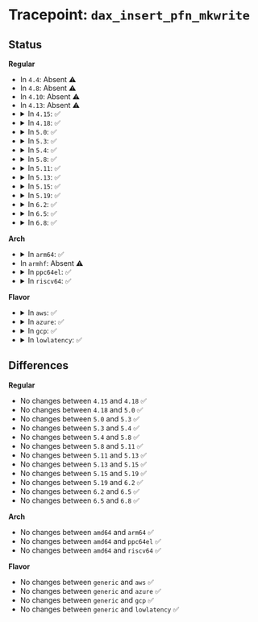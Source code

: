 # Tracepoint: <code>dax_insert_pfn_mkwrite</code>

## Status
<b>Regular</b>
<ul>
<li>
In <code>4.4</code>: Absent ⚠️
</li>
<li>
In <code>4.8</code>: Absent ⚠️
</li>
<li>
In <code>4.10</code>: Absent ⚠️
</li>
<li>
In <code>4.13</code>: Absent ⚠️
</li>
<li>
<details>
<summary>In <code>4.15</code>: ✅</summary>

Event:

```c
struct trace_event_raw_dax_pte_fault_class {
    struct trace_entry ent;
    long unsigned int ino;
    long unsigned int vm_flags;
    long unsigned int address;
    long unsigned int pgoff;
    dev_t dev;
    unsigned int flags;
    int result;
    char __data[0];
};
```
Function:

```c
void trace_event_raw_event_dax_pte_fault_class(void *__data, struct inode *inode, struct vm_fault *vmf, int result);
```
</details>
</li>
<li>
<details>
<summary>In <code>4.18</code>: ✅</summary>

Event:

```c
struct trace_event_raw_dax_pte_fault_class {
    struct trace_entry ent;
    long unsigned int ino;
    long unsigned int vm_flags;
    long unsigned int address;
    long unsigned int pgoff;
    dev_t dev;
    unsigned int flags;
    int result;
    char __data[0];
};
```
Function:

```c
void trace_event_raw_event_dax_pte_fault_class(void *__data, struct inode *inode, struct vm_fault *vmf, int result);
```
</details>
</li>
<li>
<details>
<summary>In <code>5.0</code>: ✅</summary>

Event:

```c
struct trace_event_raw_dax_pte_fault_class {
    struct trace_entry ent;
    long unsigned int ino;
    long unsigned int vm_flags;
    long unsigned int address;
    long unsigned int pgoff;
    dev_t dev;
    unsigned int flags;
    int result;
    char __data[0];
};
```
Function:

```c
void trace_event_raw_event_dax_pte_fault_class(void *__data, struct inode *inode, struct vm_fault *vmf, int result);
```
</details>
</li>
<li>
<details>
<summary>In <code>5.3</code>: ✅</summary>

Event:

```c
struct trace_event_raw_dax_pte_fault_class {
    struct trace_entry ent;
    long unsigned int ino;
    long unsigned int vm_flags;
    long unsigned int address;
    long unsigned int pgoff;
    dev_t dev;
    unsigned int flags;
    int result;
    char __data[0];
};
```
Function:

```c
void trace_event_raw_event_dax_pte_fault_class(void *__data, struct inode *inode, struct vm_fault *vmf, int result);
```
</details>
</li>
<li>
<details>
<summary>In <code>5.4</code>: ✅</summary>

Event:

```c
struct trace_event_raw_dax_pte_fault_class {
    struct trace_entry ent;
    long unsigned int ino;
    long unsigned int vm_flags;
    long unsigned int address;
    long unsigned int pgoff;
    dev_t dev;
    unsigned int flags;
    int result;
    char __data[0];
};
```
Function:

```c
void trace_event_raw_event_dax_pte_fault_class(void *__data, struct inode *inode, struct vm_fault *vmf, int result);
```
</details>
</li>
<li>
<details>
<summary>In <code>5.8</code>: ✅</summary>

Event:

```c
struct trace_event_raw_dax_pte_fault_class {
    struct trace_entry ent;
    long unsigned int ino;
    long unsigned int vm_flags;
    long unsigned int address;
    long unsigned int pgoff;
    dev_t dev;
    unsigned int flags;
    int result;
    char __data[0];
};
```
Function:

```c
void trace_event_raw_event_dax_pte_fault_class(void *__data, struct inode *inode, struct vm_fault *vmf, int result);
```
</details>
</li>
<li>
<details>
<summary>In <code>5.11</code>: ✅</summary>

Event:

```c
struct trace_event_raw_dax_pte_fault_class {
    struct trace_entry ent;
    long unsigned int ino;
    long unsigned int vm_flags;
    long unsigned int address;
    long unsigned int pgoff;
    dev_t dev;
    unsigned int flags;
    int result;
    char __data[0];
};
```
Function:

```c
void trace_event_raw_event_dax_pte_fault_class(void *__data, struct inode *inode, struct vm_fault *vmf, int result);
```
</details>
</li>
<li>
<details>
<summary>In <code>5.13</code>: ✅</summary>

Event:

```c
struct trace_event_raw_dax_pte_fault_class {
    struct trace_entry ent;
    long unsigned int ino;
    long unsigned int vm_flags;
    long unsigned int address;
    long unsigned int pgoff;
    dev_t dev;
    unsigned int flags;
    int result;
    char __data[0];
};
```
Function:

```c
void trace_event_raw_event_dax_pte_fault_class(void *__data, struct inode *inode, struct vm_fault *vmf, int result);
```
</details>
</li>
<li>
<details>
<summary>In <code>5.15</code>: ✅</summary>

Event:

```c
struct trace_event_raw_dax_pte_fault_class {
    struct trace_entry ent;
    long unsigned int ino;
    long unsigned int vm_flags;
    long unsigned int address;
    long unsigned int pgoff;
    dev_t dev;
    unsigned int flags;
    int result;
    char __data[0];
};
```
Function:

```c
void trace_event_raw_event_dax_pte_fault_class(void *__data, struct inode *inode, struct vm_fault *vmf, int result);
```
</details>
</li>
<li>
<details>
<summary>In <code>5.19</code>: ✅</summary>

Event:

```c
struct trace_event_raw_dax_pte_fault_class {
    struct trace_entry ent;
    long unsigned int ino;
    long unsigned int vm_flags;
    long unsigned int address;
    long unsigned int pgoff;
    dev_t dev;
    unsigned int flags;
    int result;
    char __data[0];
};
```
Function:

```c
void trace_event_raw_event_dax_pte_fault_class(void *__data, struct inode *inode, struct vm_fault *vmf, int result);
```
</details>
</li>
<li>
<details>
<summary>In <code>6.2</code>: ✅</summary>

Event:

```c
struct trace_event_raw_dax_pte_fault_class {
    struct trace_entry ent;
    long unsigned int ino;
    long unsigned int vm_flags;
    long unsigned int address;
    long unsigned int pgoff;
    dev_t dev;
    unsigned int flags;
    int result;
    char __data[0];
};
```
Function:

```c
void trace_event_raw_event_dax_pte_fault_class(void *__data, struct inode *inode, struct vm_fault *vmf, int result);
```
</details>
</li>
<li>
<details>
<summary>In <code>6.5</code>: ✅</summary>

Event:

```c
struct trace_event_raw_dax_pte_fault_class {
    struct trace_entry ent;
    long unsigned int ino;
    long unsigned int vm_flags;
    long unsigned int address;
    long unsigned int pgoff;
    dev_t dev;
    unsigned int flags;
    int result;
    char __data[0];
};
```
Function:

```c
void trace_event_raw_event_dax_pte_fault_class(void *__data, struct inode *inode, struct vm_fault *vmf, int result);
```
</details>
</li>
<li>
<details>
<summary>In <code>6.8</code>: ✅</summary>

Event:

```c
struct trace_event_raw_dax_pte_fault_class {
    struct trace_entry ent;
    long unsigned int ino;
    long unsigned int vm_flags;
    long unsigned int address;
    long unsigned int pgoff;
    dev_t dev;
    unsigned int flags;
    int result;
    char __data[0];
};
```
Function:

```c
void trace_event_raw_event_dax_pte_fault_class(void *__data, struct inode *inode, struct vm_fault *vmf, int result);
```
</details>
</li>
</ul>
<b>Arch</b>
<ul>
<li>
<details>
<summary>In <code>arm64</code>: ✅</summary>

Event:

```c
struct trace_event_raw_dax_pte_fault_class {
    struct trace_entry ent;
    long unsigned int ino;
    long unsigned int vm_flags;
    long unsigned int address;
    long unsigned int pgoff;
    dev_t dev;
    unsigned int flags;
    int result;
    char __data[0];
};
```
Function:

```c
void trace_event_raw_event_dax_pte_fault_class(void *__data, struct inode *inode, struct vm_fault *vmf, int result);
```
</details>
</li>
<li>
In <code>armhf</code>: Absent ⚠️
</li>
<li>
<details>
<summary>In <code>ppc64el</code>: ✅</summary>

Event:

```c
struct trace_event_raw_dax_pte_fault_class {
    struct trace_entry ent;
    long unsigned int ino;
    long unsigned int vm_flags;
    long unsigned int address;
    long unsigned int pgoff;
    dev_t dev;
    unsigned int flags;
    int result;
    char __data[0];
};
```
Function:

```c
void trace_event_raw_event_dax_pte_fault_class(void *__data, struct inode *inode, struct vm_fault *vmf, int result);
```
</details>
</li>
<li>
<details>
<summary>In <code>riscv64</code>: ✅</summary>

Event:

```c
struct trace_event_raw_dax_pte_fault_class {
    struct trace_entry ent;
    long unsigned int ino;
    long unsigned int vm_flags;
    long unsigned int address;
    long unsigned int pgoff;
    dev_t dev;
    unsigned int flags;
    int result;
    char __data[0];
};
```
Function:

```c
void trace_event_raw_event_dax_pte_fault_class(void *__data, struct inode *inode, struct vm_fault *vmf, int result);
```
</details>
</li>
</ul>
<b>Flavor</b>
<ul>
<li>
<details>
<summary>In <code>aws</code>: ✅</summary>

Event:

```c
struct trace_event_raw_dax_pte_fault_class {
    struct trace_entry ent;
    long unsigned int ino;
    long unsigned int vm_flags;
    long unsigned int address;
    long unsigned int pgoff;
    dev_t dev;
    unsigned int flags;
    int result;
    char __data[0];
};
```
Function:

```c
void trace_event_raw_event_dax_pte_fault_class(void *__data, struct inode *inode, struct vm_fault *vmf, int result);
```
</details>
</li>
<li>
<details>
<summary>In <code>azure</code>: ✅</summary>

Event:

```c
struct trace_event_raw_dax_pte_fault_class {
    struct trace_entry ent;
    long unsigned int ino;
    long unsigned int vm_flags;
    long unsigned int address;
    long unsigned int pgoff;
    dev_t dev;
    unsigned int flags;
    int result;
    char __data[0];
};
```
Function:

```c
void trace_event_raw_event_dax_pte_fault_class(void *__data, struct inode *inode, struct vm_fault *vmf, int result);
```
</details>
</li>
<li>
<details>
<summary>In <code>gcp</code>: ✅</summary>

Event:

```c
struct trace_event_raw_dax_pte_fault_class {
    struct trace_entry ent;
    long unsigned int ino;
    long unsigned int vm_flags;
    long unsigned int address;
    long unsigned int pgoff;
    dev_t dev;
    unsigned int flags;
    int result;
    char __data[0];
};
```
Function:

```c
void trace_event_raw_event_dax_pte_fault_class(void *__data, struct inode *inode, struct vm_fault *vmf, int result);
```
</details>
</li>
<li>
<details>
<summary>In <code>lowlatency</code>: ✅</summary>

Event:

```c
struct trace_event_raw_dax_pte_fault_class {
    struct trace_entry ent;
    long unsigned int ino;
    long unsigned int vm_flags;
    long unsigned int address;
    long unsigned int pgoff;
    dev_t dev;
    unsigned int flags;
    int result;
    char __data[0];
};
```
Function:

```c
void trace_event_raw_event_dax_pte_fault_class(void *__data, struct inode *inode, struct vm_fault *vmf, int result);
```
</details>
</li>
</ul>

## Differences
<b>Regular</b>
<ul>
<li>
No changes between <code>4.15</code> and <code>4.18</code> ✅
</li>
<li>
No changes between <code>4.18</code> and <code>5.0</code> ✅
</li>
<li>
No changes between <code>5.0</code> and <code>5.3</code> ✅
</li>
<li>
No changes between <code>5.3</code> and <code>5.4</code> ✅
</li>
<li>
No changes between <code>5.4</code> and <code>5.8</code> ✅
</li>
<li>
No changes between <code>5.8</code> and <code>5.11</code> ✅
</li>
<li>
No changes between <code>5.11</code> and <code>5.13</code> ✅
</li>
<li>
No changes between <code>5.13</code> and <code>5.15</code> ✅
</li>
<li>
No changes between <code>5.15</code> and <code>5.19</code> ✅
</li>
<li>
No changes between <code>5.19</code> and <code>6.2</code> ✅
</li>
<li>
No changes between <code>6.2</code> and <code>6.5</code> ✅
</li>
<li>
No changes between <code>6.5</code> and <code>6.8</code> ✅
</li>
</ul>
<b>Arch</b>
<ul>
<li>
No changes between <code>amd64</code> and <code>arm64</code> ✅
</li>
<li>
No changes between <code>amd64</code> and <code>ppc64el</code> ✅
</li>
<li>
No changes between <code>amd64</code> and <code>riscv64</code> ✅
</li>
</ul>
<b>Flavor</b>
<ul>
<li>
No changes between <code>generic</code> and <code>aws</code> ✅
</li>
<li>
No changes between <code>generic</code> and <code>azure</code> ✅
</li>
<li>
No changes between <code>generic</code> and <code>gcp</code> ✅
</li>
<li>
No changes between <code>generic</code> and <code>lowlatency</code> ✅
</li>
</ul>
